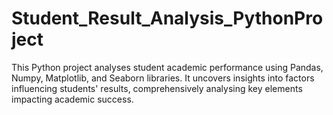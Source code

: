 # Student_Result_Analysis_PythonProject
This Python project analyses student academic performance using Pandas, Numpy, Matplotlib, and Seaborn libraries. It uncovers insights into factors influencing students' results, comprehensively analysing key elements impacting academic success.
